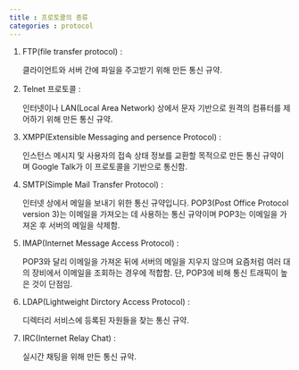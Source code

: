 ```yaml
---
title : 프로토콜의 종류
categories : protocol
---
```


1. FTP(file transfer protocol) : 
    
    클라이언트와 서버 간에 파일을 주고받기 위해 만든 통신 규약.

2. Telnet 프로토콜 : 

    인터넷이나 LAN(Local Area Network) 상에서 문자 기반으로 원격의 컴퓨터를 제어하기 위해 만든 통신 규약. 

3. XMPP(Extensible Messaging and persence Protocol) :

    인스턴스 메시지 및 사용자의 접속 상태 정보를 교환할 목적으로 만든 통신 규약이며 Google Talk가 이 프로토콜을 기반으로 통신함.

4. SMTP(Simple Mail Transfer Protocol) : 

    인터넷 상에서 메일을 보내기 위한 통신 규약입니다.
    POP3(Post Office Protocol version 3)는 이메일을 가져오는 데 사용하는 통신 규약이며 POP3는 이메일을 가져온 후 서버의 메일을 삭제함.

5. IMAP(Internet Message Access Protocol) : 

    POP3와 달리 이메일을 가져온 뒤에 서버의 메일을 지우지 않으며 요즘처럼 여러 대의 장비에서 이메일을 조회하는 경우에 적합함. 
    단, POP3에 비해 통신 트래픽이 높은 것이 단점임.

6. LDAP(Lightweight Dirctory Access Protocol) :

    디렉터리 서비스에 등록된 자원들을 찾는 통신 규약.

7. IRC(Internet Relay Chat) : 

    실시간 채팅을 위해 만든 통신 규악.